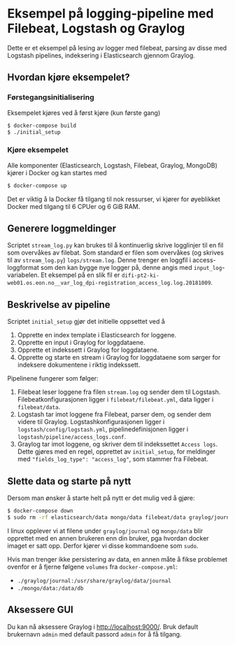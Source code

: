 # Eksempel på logging-pipeline med Filebeat, Logstash og Graylog

Dette er et eksempel på lesing av logger med filebeat, parsing av disse med Logstash pipelines, indeksering i Elasticsearch gjennom Graylog.

## Hvordan kjøre eksempelet?

### Førstegangsinitialisering

Eksempelet kjøres ved å først kjøre (kun første gang)
```bash
$ docker-compose build
$ ./initial_setup
```

### Kjøre eksempelet

Alle komponenter (Elasticsearch, Logstash, Filebeat, Graylog, MongoDB) kjører i Docker og kan startes med
```bash
$ docker-compose up
```

Det er viktig å la Docker få tilgang til nok ressurser, vi kjører for øyeblikket Docker med tilgang til 6 CPUer og 6 GiB RAM.

## Generere loggmeldinger

Scriptet `stream_log.py` kan brukes til å kontinuerlig skrive logglinjer til en fil som overvåkes av filebat. Som standard er filen som overvåkes (og skrives til av `stream_log.py`) `logs/stream.log`.  Denne trenger en loggfil i access-loggformat som den kan bygge nye logger på, denne angis med `input_log`-variabelen. Et eksempel på en slik fil er `difi-pt2-ki-web01.os.eon.no__var_log_dpi-registration_access_log.log.20181009`.

## Beskrivelse av pipeline

Scriptet `initial_setup` gjør det initielle oppsettet ved å
1. Opprette en index template i Elasticsearch for loggene.
2. Opprette en input i Graylog for loggdataene.
3. Opprette et indekssett i Graylog for loggdataene.
4. Opprette og starte en stream i Graylog for loggdataene som sørger for indeksere dokumentene i riktig indekssett.

Pipelinene fungerer som følger:
1. Filebeat leser loggene fra filen `stream.log` og sender dem til Logstash. Filebeatkonfigurasjonen ligger i `filebeat/filebeat.yml`, data ligger i `filebeat/data`.
2. Logstash tar imot loggene fra Filebeat, parser dem, og sender dem videre til Graylog. Logstashkonfigurasjonen ligger i `logstash/config/logstash.yml`, pipelinedefinisjonen ligger i `logstash/pipeline/access_logs.conf`.
3. Graylog tar imot loggene, og skriver dem til indekssettet `Access logs`. Dette gjøres med en regel, opprettet av `initial_setup`, for meldinger med `"fields_log_type": "access_log"`, som stammer fra Filebeat.

## Slette data og starte på nytt

Dersom man ønsker å starte helt på nytt er det mulig ved å gjøre:
```bash
$ docker-compose down
$ sudo rm -rf elasticsearch/data mongo/data filebeat/data graylog/journal
```
I linux opplever vi at filene under `graylog/journal` og `mongo/data` blir opprettet med en annen brukeren enn din bruker, pga hvordan docker imaget er satt opp. Derfor kjører vi disse kommandoene som `sudo`.

Hvis man trenger ikke persistering av data, en annen måte å fikse problemet ovenfor er å fjerne følgene `volumes` fra `docker-compose.yml`:
- `./graylog/journal:/usr/share/graylog/data/journal`
- `./mongo/data:/data/db`

## Aksessere GUI

Du kan nå aksessere Graylog i [http://localhost:9000/](http://localhost:9000/). 
Bruk default brukernavn `admin` med default passord `admin` for å få tilgang.


